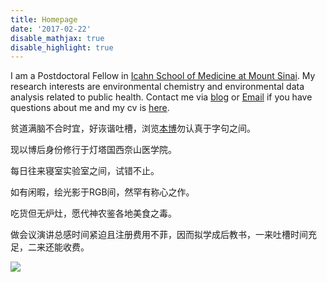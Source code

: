 ```yaml
---
title: Homepage
date: '2017-02-22'
disable_mathjax: true
disable_highlight: true
---
```


I am a Postdoctoral Fellow in [Icahn School of Medicine at Mount Sinai](https://icahn.mssm.edu/about/departments/environmental-public-health). My research interests are environmental chemistry and environmental data analysis related to public health. Contact me via [blog](http://yufree.cn/en) or [Email](mailto:42@yufree.cn) if you have questions about me and my cv is [here](https://www.dropbox.com/s/9qx4ty4bq0puatw/cv.pdf?dl=0). 

贫道满脑不合时宜，好诙谐吐槽，浏览[本博](http://yufree.cn/cn)勿认真于字句之间。

现以博后身份修行于灯塔国西奈山医学院。

每日往来寝室实验室之间，试错不止。

如有闲暇，绘光影于RGB间，然罕有称心之作。

吃货但无炉灶，愿代神农鉴各地美食之毒。

做会议演讲总感时间紧迫且注册费用不菲，因而拟学成后教书，一来吐槽时间充足，二来还能收费。

<a href="https://clustrmaps.com/site/19okt"  title="Visit tracker"><img src="//www.clustrmaps.com/map_v2.png?d=aGKwZ-DF49N0z_8i7hiiN0lCCG-V4y_33u10MujnjH8&cl=ffffff" /></a>
